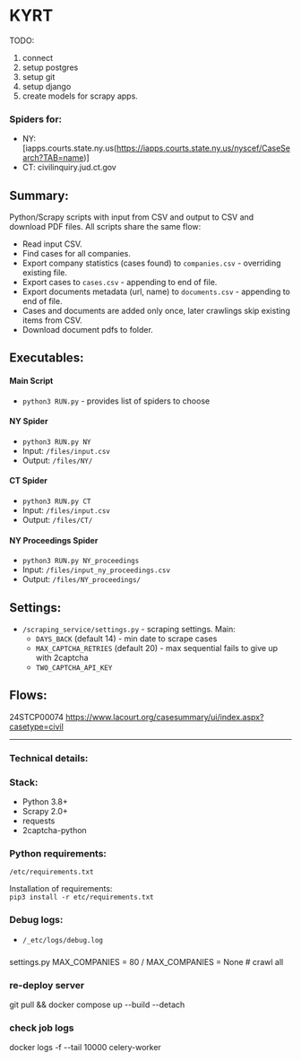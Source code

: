 # KYRT
TODO:
1. connect
2. setup postgres
3. setup git
4. setup django
5. create models for scrapy apps.


### Spiders for:  
- NY: [iapps.courts.state.ny.us(https://iapps.courts.state.ny.us/nyscef/CaseSearch?TAB=name)]
- CT: civilinquiry.jud.ct.gov

## Summary:
Python/Scrapy scripts with input from CSV and output to CSV and download PDF files.
All scripts share the same flow:
- Read input CSV.
- Find cases for all companies.
- Export company statistics (cases found) to `companies.csv` - overriding existing file.
- Export cases to `cases.csv` - appending to end of file.
- Export documents metadata (url, name) to `documents.csv` - appending to end of file.
- Cases and documents are added only once, later crawlings skip existing items from CSV.
- Download document pdfs to folder.

## Executables:
#### Main Script
- `python3 RUN.py` - provides list of spiders to choose

#### NY Spider
- `python3 RUN.py NY`
- Input: `/files/input.csv`
- Output: `/files/NY/`

#### CT Spider
- `python3 RUN.py CT`
- Input: `/files/input.csv`
- Output: `/files/CT/`

#### NY Proceedings Spider
- `python3 RUN.py NY_proceedings`
- Input: `/files/input_ny_proceedings.csv`
- Output: `/files/NY_proceedings/`

## Settings:
- `/scraping_service/settings.py` - scraping settings. Main:
  * `DAYS_BACK` (default 14) - min date to scrape cases
  * `MAX_CAPTCHA_RETRIES` (default 20) - max sequential fails to give up with 2captcha
  * `TWO_CAPTCHA_API_KEY`


## Flows:
24STCP00074
https://www.lacourt.org/casesummary/ui/index.aspx?casetype=civil
  
---
### Technical details:
### Stack:
* Python 3.8+
* Scrapy 2.0+
* requests
* 2captcha-python

### Python requirements:
`/etc/requirements.txt`

Installation of requirements:  
`pip3 install -r etc/requirements.txt`

### Debug logs:
- `/_etc/logs/debug.log`

### 
settings.py
MAX_COMPANIES = 80
/
MAX_COMPANIES = None # crawl all


### re-deploy server
git pull && docker compose up --build --detach

### check job logs
docker logs -f --tail 10000 celery-worker